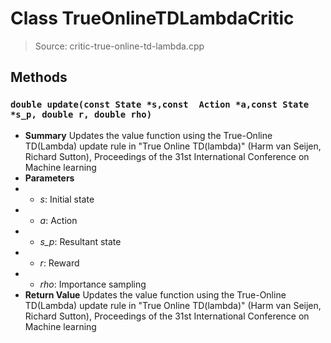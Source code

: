 # Class TrueOnlineTDLambdaCritic
> Source: critic-true-online-td-lambda.cpp
## Methods
### ``double update(const State *s,const  Action *a,const State *s_p, double r, double rho)``
* **Summary**
  Updates the value function using the True-Online TD(Lambda) update rule in "True Online TD(lambda)" (Harm van Seijen, Richard Sutton), Proceedings of the 31st International Conference on Machine learning
* **Parameters**
* * _s_: Initial state
* * _a_: Action
* * _s_p_: Resultant state
* * _r_: Reward
* * _rho_: Importance sampling
* **Return Value**
  Updates the value function using the True-Online TD(Lambda) update rule in "True Online TD(lambda)" (Harm van Seijen, Richard Sutton), Proceedings of the 31st International Conference on Machine learning
